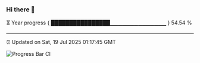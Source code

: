 ### Hi there 👋

⏳ Year progress { ████████████████▁▁▁▁▁▁▁▁▁▁▁▁▁▁ } 54.54 %

---

⏰ Updated on Sat, 19 Jul 2025 01:17:45 GMT

![Progress Bar CI](https://github.com/liununu/liununu/workflows/Progress%20Bar%20CI/badge.svg)
